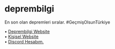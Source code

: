 # deprembilgi
En son olan depremleri sıralar. #GeçmişOlsunTürkiye

• [Deprembilgi Website](https://gg.gg/deprembilgi)</br>
• [Kişisel Website](https://www.queaxtra.me/)</br>
• [Discord Hesabım.](https://discord.com/users/825370766999552011)
